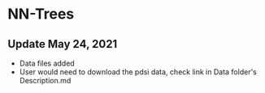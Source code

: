 # NN-Trees

## Update May 24, 2021
* Data files added
* User would need to download the pdsi data, check link in Data folder's Description.md

